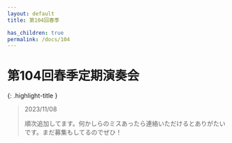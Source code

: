 ```yaml
---
layout: default
title: 第104回春季

has_children: true
permalink: /docs/104
---
```


# 第104回春季定期演奏会

{: .highlight-title }
> 2023/11/08
>
> 順次追加してます。何かしらのミスあったら連絡いただけるとありがたいです。まだ募集もしてるのでぜひ！